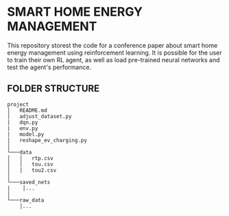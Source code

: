 # SMART HOME ENERGY MANAGEMENT
This repository storest the code for a conference paper about smart home energy management using reinforcement learning. It is possible for the user to train their own RL agent, as well as load pre-trained neural networks and test the agent's performance.

## FOLDER STRUCTURE
```
project
│   README.md
│   adjust_dataset.py
|   dqn.py
|   env.py
|   model.py
|   reshape_ev_charging.py
│
└───data
│   │   rtp.csv
│   │   tou.csv
│   |   tou2.csv
│
└───saved_nets
|    │...
│
└───raw_data
    │...    
```
